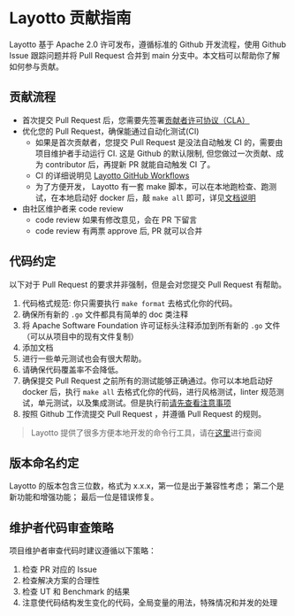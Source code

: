 # Layotto 贡献指南

Layotto 基于 Apache 2.0 许可发布，遵循标准的 Github 开发流程，使用 Github Issue 跟踪问题并将 Pull Request 合并到 main 分支中。本文档可以帮助你了解如何参与贡献。

## 贡献流程
- 首次提交 Pull Request 后，您需要先签署[贡献者许可协议（CLA）](http://cla.sofastack.tech/mosn)
- 优化您的 Pull Request，确保能通过自动化测试(CI) 
  - 如果是首次贡献者，您提交 Pull Request 是没法自动触发 CI 的，需要由项目维护者手动运行 CI. 这是 Github 的默认限制, 但您做过一次贡献、成为 contributor 后，再提新 PR 就能自动触发 CI 了。
  - CI 的详细说明见 [Layotto GitHub Workflows](docs/development/github-workflows)
  - 为了方便开发， Layotto 有一套 make 脚本，可以在本地跑检查、跑测试，在本地启动好 docker 后，敲 `make all` 即可，详见[文档说明](docs/development/commands)
- 由社区维护者来 code review
  - code review 如果有修改意见，会在 PR 下留言
  - code review 有两票 approve 后, PR 就可以合并

## 代码约定

以下对于 Pull Request 的要求并非强制，但是会对您提交 Pull Request 有帮助。

1. 代码格式规范: 你只需要执行 `make format` 去格式化你的代码。
2. 确保所有新的 `.go` 文件都具有简单的 doc 类注释
3. 将 Apache Software Foundation 许可证标头注释添加到所有新的 `.go` 文件（可以从项目中的现有文件复制）
4. 添加文档
5. 进行一些单元测试也会有很大帮助。
6. 请确保代码覆盖率不会降低。
7. 确保提交 Pull Request  之前所有的测试能够正确通过。你可以本地启动好 docker 后，执行 `make all` 去格式化你的代码，进行风格测试，linter 规范测试，单元测试，以及集成测试。但是执行前[请先查看注意事项](docs/development/commands)
9. 按照 Github 工作流提交 Pull Request  ，并遵循 Pull Request 的规则。

> Layotto 提供了很多方便本地开发的命令行工具，请在[这里](docs/development/commands)进行查阅

## 版本命名约定

Layotto 的版本包含三位数，格式为 x.x.x，第一位是出于兼容性考虑； 第二个是新功能和增强功能； 最后一位是错误修复。

## 维护者代码审查策略

项目维护者审查代码时建议遵循以下策略：

1. 检查 PR 对应的 Issue
2. 检查解决方案的合理性
3. 检查 UT 和 Benchmark 的结果
4. 注意使代码结构发生变化的代码，全局变量的用法，特殊情况和并发的处理